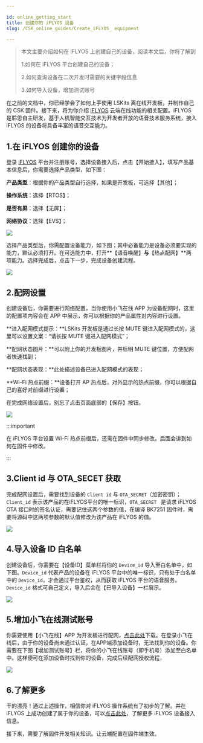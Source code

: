 ```yaml
---

id: online_getting_start
title: 创建你的 iFLYOS 设备
slug: /CSK_online_guides/Create_iFLYOS_ equipment

---
```


> 本文主要介绍如何在 iFLYOS 上创建自己的设备，阅读本文后，你将了解到
>
> 1.如何在 iFLYOS 平台创建自己的设备；
>
> 2.如何查询设备在二次开发时需要的关键字段信息
>
> 3.如何导入设备，增加测试账号



在之前的文档中，你已经学会了如何上手使用 LSKits 离在线开发板，并制作自己的 CSK 固件。接下来，将为你介绍 [iFLYOS](https://www.iflyos.cn/) 云端在线功能的相关配置。iFLYOS 是聆思自主研发，基于人机智能交互技术为开发者开放的语音技术服务系统，接入 iFLYOS 的设备将具备丰富的语音交互能力。



## 1.在 iFLYOS 创建你的设备

登录 [iFLYOS](https://device.iflyos.cn/device) 平台并注册账号，选择设备接入后，点击【开始接入】，填写产品基本信息后，你需要选择产品类型，如下图：

**产品类型**：根据你的产品类型自行选择，如果是开发板，可选择【其他】；

**操作系统**：选择【RTOS】；

**是否有屏**：选择【无屏】；

**网络协议**：选择【EVS】；

![](./files/device_type.png)

选择产品类型后，你需配置设备能力，如下图；其中必备能力是设备必须要实现的能力，默认必须打开。在可选能力中，打开**【语音唤醒】**与**【热点配网】**两项能力。选择完成后，点击下一步，完成设备创建流程。

![](./files/device_ablity.png)

## 2.配网设置

创建设备后，你需要进行网络配置，当你使用小飞在线 APP 为设备配网时，这里的配置项内容会在 APP 中展示，你可以根据你的产品属性对内容进行设置。

**进入配网模式提示：**LSKits 开发板是通过长按 MUTE 键进入配网模式的，这里可以设置文案：“请长按 MUTE 键进入配网模式”；

**配网状态图片：**可以附上你的开发板图片，并标明 MUTE 键位置，方便配网者快速找到；

**配网状态表现：**此处描述设备已进入配网模式的表现；

**Wi-Fi 热点前缀：**设备打开 AP 热点后，对外显示的热点前缀，你可以根据自己的喜好对前缀进行设置；

在完成网络设置后，别忘了点击页面底部的【保存】按钮。

![](./files/iflyos_device_ablity.png)

:::important

在 iFLYOS 平台设置 Wi-Fi 热点前缀后，还需在固件中同步修改。后面会讲到如何在固件中修改。

:::

## 3.Client id 与 OTA_SECET 获取

完成配网设置后，需要找到设备的 `Client id` 与 `OTA_SECRET`（加密密钥）；`Client_id` 表示该产品的在iFLYOS平台的唯一标识，`OTA_SECRET ` 是请求 iFLYOS OTA 接口时的签名认证，需要记住这两个参数的值，在编译 BK7251 固件时，需要将源码中这两项参数的默认值修改为该产品在 iFLYOS 的值。

![](./files/Client_id&OTA_SECRET.png)

## 4.导入设备 ID 白名单

创建设备后，你需要在【设备ID】菜单栏将你的 `Device_id` 导入至白名单中，如下图。`Device_id` 代表产品的设备在 iFLYOS 平台中的唯一标识，只有处于白名单中的 `Device_id`，才会通过平台鉴权，从而获取 iFLYOS 平台的语音服务。`Device_id` 格式可自己定义，导入后会在【已导入设备】一栏展示。

![](./files/iflyos_device_id.png)

## 5.增加小飞在线测试账号

你需要使用【小飞在线】APP 为开发板进行配网，[点击此处](https://www.iflyos.cn/download/app/)下载。在登录小飞在线后，由于你的设备尚未通过认证，在APP端添加设备时，无法找到你的设备。你需要在下图【增加测试账号】栏，将你的小飞在线账号（即手机号）添加至白名单中。这样便可在添加设备时找到你的设备，完成后续配网授权流程，

![](./files/iflyhome_test.png)

## 6.了解更多

干的漂亮！通过上述操作，相信你对 iFLYOS 操作系统有了初步的了解。并在 iFLYOS 上成功创建了属于你的设备，可以[点击此处](https://doc.iflyos.cn/device/)，了解更多 iFLYOS 设备接入信息。

接下来，需要了解固件开发相关知识。让云端配置在固件端生效。



